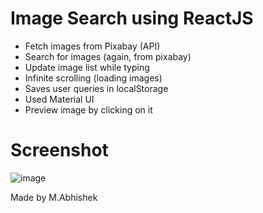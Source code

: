 # Image Search using ReactJS

- Fetch images from Pixabay (API)
- Search for images (again, from pixabay)
- Update image list while typing
- Infinite scrolling (loading images)
- Saves user queries in localStorage
- Used Material UI
- Preview image by clicking on it

# Screenshot

![image](https://user-images.githubusercontent.com/68701271/134490528-ee35aacb-7bb3-4f0e-9973-142d580a9eb4.png)

Made by M.Abhishek
